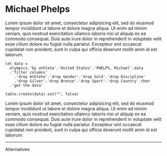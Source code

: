 Michael Phelps
==============

Lorem ipsum dolor sit amet, consectetur adipisicing elit, sed do eiusmod tempor incididunt ut labore 
et dolore magna aliqua. Ut enim ad minim veniam, quis nostrud exercitation ullamco laboris nisi ut 
aliquip ex ea commodo consequat. Duis aute irure dolor in reprehenderit in voluptate velit esse cillum
dolore eu fugiat nulla pariatur. Excepteur sint occaecat cupidatat non proident, sunt in culpa qui 
officia deserunt mollit anim id est laborum.

```
let data =
  olympics.'by athlete'.'United States'.'PHELPS, Michael'.data
  .'filter columns'
    .'drop Athlete'.'drop Gender'.'drop Gold'.'drop Discipline'
    .'drop Silver'.'drop Bronze'.'drop Sport'.'drop Country'.then
  .'get the data'

table.create(data).set("", false)
```

Lorem ipsum dolor sit amet, consectetur adipisicing elit, sed do eiusmod tempor incididunt ut labore 
et dolore magna aliqua. Ut enim ad minim veniam, quis nostrud exercitation ullamco laboris nisi ut 
aliquip ex ea commodo consequat. Duis aute irure dolor in reprehenderit in voluptate velit esse cillum
dolore eu fugiat nulla pariatur. Excepteur sint occaecat cupidatat non proident, sunt in culpa qui 
officia deserunt mollit anim id est laborum.

----------------------------------------------------------------------------------------------------

Alternatives
